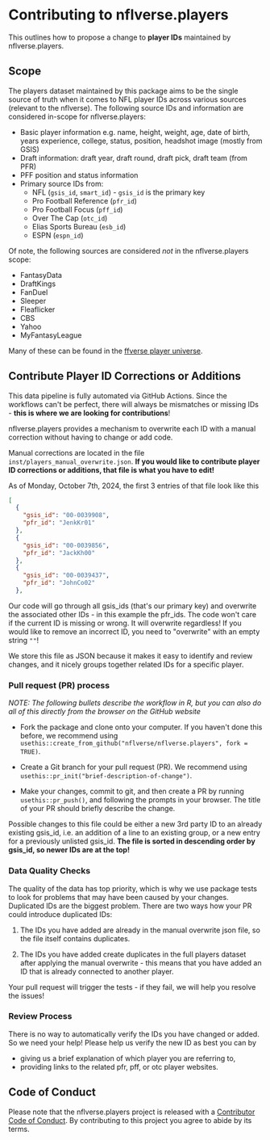 # Contributing to nflverse.players

This outlines how to propose a change to **player IDs** maintained by 
nflverse.players.

## Scope

The players dataset maintained by this package aims to be the single source of 
truth when it comes to NFL player IDs across various sources (relevant to the 
nflverse). The following source IDs and information are considered in-scope for 
nflverse.players:

- Basic player information e.g. name, height, weight, age, date of birth, 
years experience, college, status, position, headshot image (mostly from GSIS)
- Draft information: draft year, draft round, draft pick, draft team (from PFR)
- PFF position and status information
- Primary source IDs from:
  - NFL (`gsis_id`, `smart_id`) - `gsis_id` is the primary key
  - Pro Football Reference (`pfr_id`)
  - Pro Football Focus (`pff_id`)
  - Over The Cap (`otc_id`)
  - Elias Sports Bureau (`esb_id`)
  - ESPN (`espn_id`)
  <!-- potential sources?
  - SportRadar (`sportradar_id`)
  -->

Of note, the following sources are considered _not_ in the nflverse.players scope:
  - FantasyData
  - DraftKings
  - FanDuel
  - Sleeper
  - Fleaflicker
  - CBS
  - Yahoo
  - MyFantasyLeague

Many of these can be found in the [ffverse player universe](https://github.com/dynastyprocess/data). 

## Contribute Player ID Corrections or Additions


This data pipeline is fully automated via GitHub Actions. Since the workflows 
can't be perfect, there will always be mismatches or missing IDs - **this is
where we are looking for contributions**!

nflverse.players provides a mechanism to overwrite each ID with a manual correction 
without having to change or add code.

Manual corrections are located in the file `inst/players_manual_overwrite.json`.
**If you would like to contribute player ID corrections or additions, that file 
is what you have to edit!**

As of Monday, October 7th, 2024, the first 3 entries of that file look like this
```json
[
  {
    "gsis_id": "00-0039908",
    "pfr_id": "JenkKr01"
  },
  {
    "gsis_id": "00-0039856",
    "pfr_id": "JackKh00"
  },
  {
    "gsis_id": "00-0039437",
    "pfr_id": "JohnCo02"
  },
```

Our code will go through all gsis_ids (that's our primary key) and overwrite the 
associated other IDs - in this example the pfr_ids. The code won't care if the current 
ID is missing or wrong. It will overwrite regardless! If you would like to remove
an incorrect ID, you need to "overwrite" with an empty string `""`!

We store this file as JSON because it makes it easy to identify and review changes, and 
it nicely groups together related IDs for a specific player.

### Pull request (PR) process

*NOTE: The following bullets describe the workflow in R, but you can also do all
of this directly from the browser on the GitHub website*

- Fork the package and clone onto your computer. If you haven't done this before, 
we recommend using `usethis::create_from_github("nflverse/nflverse.players", fork = TRUE)`.

- Create a Git branch for your pull request (PR). 
We recommend using `usethis::pr_init("brief-description-of-change")`.

- Make your changes, commit to git, and then create a PR by running 
`usethis::pr_push()`, and following the prompts in your browser. The title of 
your PR should briefly describe the change.

Possible changes to this file could be either a new 3rd party ID to an already 
existing gsis_id, i.e. an addition of a line to an existing group, or a new entry 
for a previously unlisted gsis_id. **The file is sorted in descending order by 
gsis_id, so newer IDs are at the top!**

### Data Quality Checks

The quality of the data has top priority, which is why we use package tests to look 
for problems that may have been caused by your changes. Duplicated IDs are the 
biggest problem. There are two ways how your PR could introduce duplicated 
IDs:

1. The IDs you have added are already in the manual overwrite json file, so
the file itself contains duplicates.

2. The IDs you have added create duplicates in the full players dataset after
applying the manual overwrite - this means that you have added an ID that is 
already connected to another player.

Your pull request will trigger the tests - if they fail, we will help you resolve
the issues!

### Review Process

There is no way to automatically verify the IDs you have changed or added. 
So we need your help! Please help us verify the new ID as best you can by

- giving us a brief explanation of which player you are referring to,
- providing links to the related pfr, pff, or otc player websites.

## Code of Conduct

Please note that the nflverse.players project is released with a
[Contributor Code of Conduct](CODE_OF_CONDUCT.md). By contributing to this
project you agree to abide by its terms.
